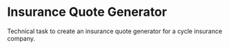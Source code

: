# Insurance Quote Generator
Technical task to create an insurance quote generator for a cycle insurance company.